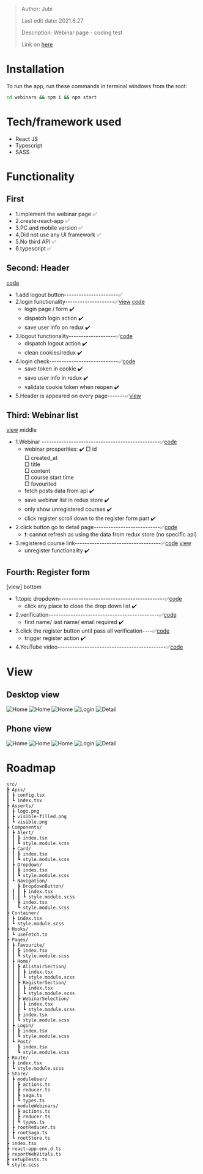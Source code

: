 
> Author: Jubi
> 
> Last edit date: 2021.6.27
>
> Description: Webinar page - coding test
>
> Link on [here]()

# Installation
To run the app, run these commands in terminal windows from the root:

```bash
cd webinars && npm i && npm start
```
# Tech/framework used
* React JS
* Typescript
* SASS

# Functionality
## First 
* 1.implement the webinar page         ✅ 
* 2.create-react-app                   ✅ 
* 3.PC and mobile version              ✅ 
* 4,Did not use any UI framework       ✅ 
* 5.No third API                       ✅ 
* 6.typescript                         ✅ 
  
## Second: Header
[code]()
* 1.add logout button----------------------✅
* 2.login functionality--------------------✅[view]() [code]() 
    - login page / form                    ✔️ 
    - dispatch login action                ✔️ 
    - save user info on redux              ✔️ 
* 3.logout functionality-------------------✅[code]()
    - dispatch logout action               ✔️ 
    - clean cookies/redux                  ✔️ 
* 4.login check----------------------------✅[code]()
    - save token in cookie                 ✔️ 
    - save user info in redux              ✔️ 
    - validate cookie token when reopen    ✔️ 
* 5.Header is appeared on every page-------✅[view]()
  
## Third: Webinar list
[view]() middle
* 1.Webinar ------------------------------------------------✅[code]()
    - webinar prosperities:                                  ✔️
        □ id                                                       
        □ created_at                                                
        □ title                                                    
        □ content                                                 
        □ course start time                                        
        □ favourited                                              
    - fetch posts data from api                              ✔️ 
    - save webinar list in redux store                       ✔️
    - only show unregistered courses                         ✔️
    - click register scroll down to the register form part   ✔️  
* 2.click button go to detail page---------------------------✅[code]()
    - ❗️: cannot refresh as using the data from redux store (no specific api)
* 3.registered course link-----------------------------------✅[code]() [view]()
    -  unregister functionality                              ✔️ 

## Fourth: Register form
[view] bottom
* 1.topic dropdown-------------------------------------------✅[code]()
    -  click any place to close the drop down list           ✔️
* 2.verification---------------------------------------------✅[code]()
    - first name/ last name/ email required                  ✔️
* 3.click the register button until pass all verification----✅[code]()
    - trigger register action                                ✔️
* 4.YouTube video--------------------------------------------✅[code]()



# View
## Desktop view
![Home](https://imgur.com/m4u5muF)
![Home](https://imgur.com/ZAycF8h)
![Home](https://imgur.com/7eh7Uyy)
![Login](https://imgur.com/g5WLUUy)
![Detail](https://imgur.com/yhI7IOw)
## Phone view
![Home](https://i.ibb.co/vJQnj7Q/phone1.jpg)
![Home](https://i.ibb.co/PrvcQ26/phone3.jpg)
![Home](https://i.ibb.co/hRbP5hF/phone4.jpg)
![Login](https://i.ibb.co/VDGxjqF/phone2.jpg)
![Detail](https://i.ibb.co/GxwjTY7/phone5.jpg)

# Roadmap
```
src/
┣ Apis/
┃ ┣ config.tsx
┃ ┗ index.tsx
┣ Asserts/
┃ ┣ logo.png
┃ ┣ visible-filled.png
┃ ┗ visible.png
┣ Components/
┃ ┣ Alert/
┃ ┃ ┣ index.tsx
┃ ┃ ┗ style.module.scss
┃ ┣ Card/
┃ ┃ ┣ index.tsx
┃ ┃ ┗ style.module.scss
┃ ┣ Dropdown/
┃ ┃ ┣ index.tsx
┃ ┃ ┗ style.module.scss
┃ ┗ Navigation/
┃   ┣ DropdownButton/
┃ ┃ ┃ ┣ index.tsx
┃ ┃ ┃ ┗ style.module.scss
┃   ┣ index.tsx
┃   ┗ style.module.scss
┣ Container/
┃ ┣ index.tsx
┃ ┗ style.module.scss
┣ Hooks/
┃ ┗ useFetch.ts
┣ Pages/
┃ ┣ Favourite/
┃ ┃ ┣ index.tsx
┃ ┃ ┗ style.module.scss
┃ ┣ Home/
┃ ┃ ┣ AlistairSection/
┃ ┃ ┃ ┣ index.tsx
┃ ┃ ┃ ┗ style.module.scss
┃ ┃ ┣ RegisterSection/
┃ ┃ ┃ ┣ index.tsx
┃ ┃ ┃ ┗ style.module.scss
┃ ┃ ┣ WebinarSelection/
┃ ┃ ┃ ┣ index.tsx
┃ ┃ ┃ ┗ style.module.scss
┃ ┃ ┣ index.tsx
┃ ┃ ┗ style.module.scss
┃ ┣ Login/
┃ ┃ ┣ index.tsx
┃ ┃ ┗ style.module.scss
┃ ┗ Post/
┃   ┣ index.tsx
┃   ┗ style.module.scss
┣ Route/
┃ ┣ index.tsx
┃ ┗ style.module.scss
┣ Store/
┃ ┣ moduleUser/
┃ ┃ ┣ actions.ts
┃ ┃ ┣ reducer.ts
┃ ┃ ┣ saga.ts
┃ ┃ ┗ types.ts
┃ ┣ moduleWebinars/
┃ ┃ ┣ actions.ts
┃ ┃ ┣ reducer.ts
┃ ┃ ┗ types.ts
┃ ┣ rootReducer.ts
┃ ┣ rootSaga.ts
┃ ┗ rootStore.ts
┣ index.tsx
┣ react-app-env.d.ts
┣ reportWebVitals.ts
┣ setupTests.ts
┗ style.scss
```